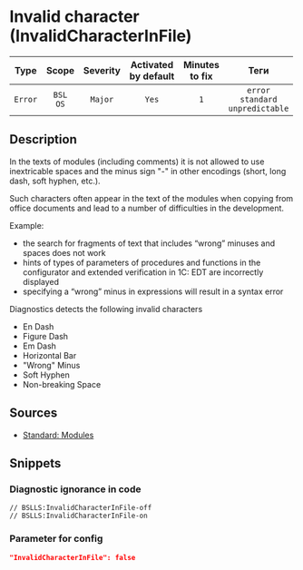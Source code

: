 # Invalid character (InvalidCharacterInFile)

|  Type   |        Scope        | Severity | Activated<br>by default | Minutes<br>to fix |                         Теги                         |
|:-------:|:-------------------:|:--------:|:-----------------------------:|:-----------------------:|:----------------------------------------------------:|
| `Error` | `BSL`<br>`OS` | `Major`  |             `Yes`             |           `1`           | `error`<br>`standard`<br>`unpredictable` |

<!-- Блоки выше заполняются автоматически, не трогать -->
## Description

In the texts of modules (including comments) it is not allowed to use inextricable spaces and the minus sign "-" in other encodings (short, long dash, soft hyphen, etc.).

Such characters often appear in the text of the modules when copying from office documents and lead to a number of difficulties in the development.

Example:

- the search for fragments of text that includes “wrong” minuses and spaces does not work
- hints of types of parameters of procedures and functions in the configurator and extended verification in 1C: EDT are incorrectly displayed
- specifying a “wrong” minus in expressions will result in a syntax error

Diagnostics detects the following invalid characters

- En Dash
- Figure Dash
- Em Dash
- Horizontal Bar
- "Wrong" Minus
- Soft Hyphen
- Non-breaking Space

## Sources

* [Standard: Modules](https://its.1c.ru/db/v8std#content:456:hdoc)

## Snippets

<!-- Блоки ниже заполняются автоматически, не трогать -->
### Diagnostic ignorance in code

```bsl
// BSLLS:InvalidCharacterInFile-off
// BSLLS:InvalidCharacterInFile-on
```

### Parameter for config

```json
"InvalidCharacterInFile": false
```
